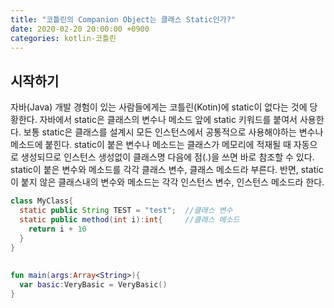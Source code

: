 ```yaml
---
title: "코틀린의 Companion Object는 클래스 Static인가?"
date: 2020-02-20 20:00:00 +0900
categories: kotlin-코틀린
---
```


## 시작하기 

자바(Java) 개발 경험이 있는 사람들에게는 코틀린(Kotin)에 static이 없다는 것에 당황한다. 자바에서 static은 클래스의 변수나 메소드 앞에 static 키워드를 붙여서 사용한다. 보통 static은 클래스를 설계시 모든 인스턴스에서 공통적으로 사용해야하는 변수나 메소드에 붙힌다. static이 붙은 변수나 메소드는 클래스가 메모리에 적재될 때 자동으로 생성되므로 인스턴스 생성없이 클래스명 다음에 점(.)을 쓰면 바로 참조할 수 있다. static이 붙은 변수와 메소드를 각각 클래스 변수, 클래스 메소드라 부른다. 반면, static이 붙지 않은 클래스내의 변수와 메소드는 각각 인스턴스 변수, 인스턴스 메소드라 한다.

```java
class MyClass{
  static public String TEST = "test";  //클래스 변수
  static public method(int i):int{     //클래스 메소드 
    return i + 10
  }
}
```



## 

```kotlin
fun main(args:Array<String>){
  var basic:VeryBasic = VeryBasic()
}

```

